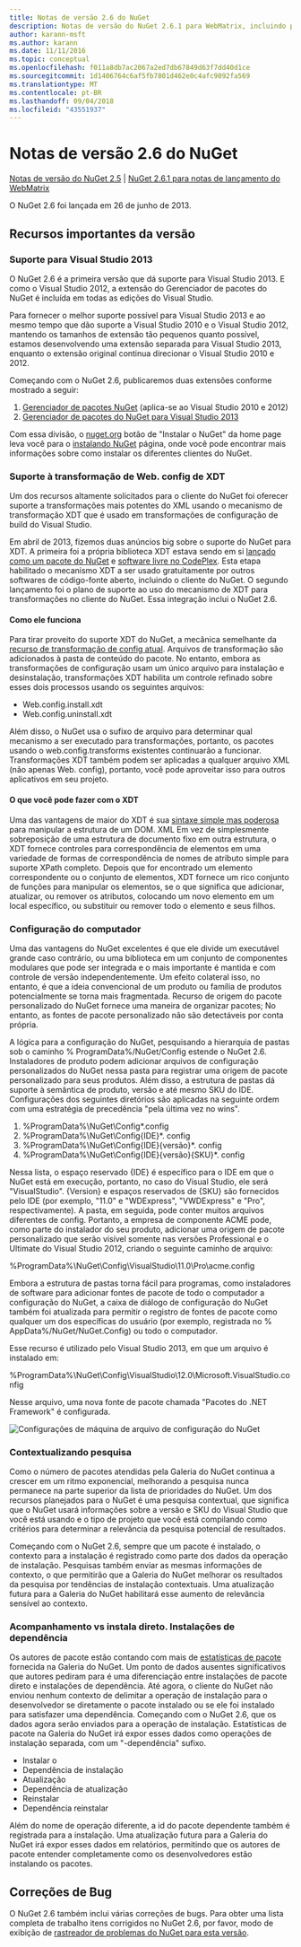 ```yaml
---
title: Notas de versão 2.6 do NuGet
description: Notas de versão do NuGet 2.6.1 para WebMatrix, incluindo problemas conhecidos, correções de bugs, recursos adicionados e DCRs.
author: karann-msft
ms.author: karann
ms.date: 11/11/2016
ms.topic: conceptual
ms.openlocfilehash: f011a8db7ac2067a2ed7db67849d63f7dd40d1ce
ms.sourcegitcommit: 1d1406764c6af5fb7801d462e0c4afc9092fa569
ms.translationtype: MT
ms.contentlocale: pt-BR
ms.lasthandoff: 09/04/2018
ms.locfileid: "43551937"
---
```

# <a name="nuget-26-release-notes"></a>Notas de versão 2.6 do NuGet

[Notas de versão do NuGet 2.5](../release-notes/nuget-2.5.md) | [NuGet 2.6.1 para notas de lançamento do WebMatrix](../release-notes/nuget-2.6.1-for-webmatrix.md)

O NuGet 2.6 foi lançada em 26 de junho de 2013.

## <a name="notable-features-in-the-release"></a>Recursos importantes da versão

### <a name="support-for-visual-studio-2013"></a>Suporte para Visual Studio 2013

O NuGet 2.6 é a primeira versão que dá suporte para Visual Studio 2013. E como o Visual Studio 2012, a extensão do Gerenciador de pacotes do NuGet é incluída em todas as edições do Visual Studio.

Para fornecer o melhor suporte possível para Visual Studio 2013 e ao mesmo tempo que dão suporte a Visual Studio 2010 e o Visual Studio 2012, mantendo os tamanhos de extensão tão pequenos quanto possível, estamos desenvolvendo uma extensão separada para Visual Studio 2013, enquanto o extensão original continua direcionar o Visual Studio 2010 e 2012.

Começando com o NuGet 2.6, publicaremos duas extensões conforme mostrado a seguir:

1. [Gerenciador de pacotes NuGet](https://marketplace.visualstudio.com/items?itemName=NuGetTeam.NuGetPackageManager) (aplica-se ao Visual Studio 2010 e 2012)
1. [Gerenciador de pacotes do NuGet para Visual Studio 2013](https://marketplace.visualstudio.com/items?itemName=NuGetTeam.NuGetPackageManagerforVisualStudio2013)

Com essa divisão, o [nuget.org](https://nuget.org) botão de "Instalar o NuGet" da home page leva você para o [instalando NuGet](../install-nuget-client-tools.md) página, onde você pode encontrar mais informações sobre como instalar os diferentes clientes do NuGet.

<a name="xdt"></a>

### <a name="xdt-webconfig-transformation-support"></a>Suporte à transformação de Web. config de XDT

Um dos recursos altamente solicitados para o cliente do NuGet foi oferecer suporte a transformações mais potentes do XML usando o mecanismo de transformação XDT que é usado em transformações de configuração de build do Visual Studio.

Em abril de 2013, fizemos duas anúncios big sobre o suporte do NuGet para XDT. A primeira foi a própria biblioteca XDT estava sendo em si [lançado como um pacote do NuGet](https://nuget.org/packages/Microsoft.Web.Xdt) e [software livre no CodePlex](http://xdt.codeplex.com/). Esta etapa habilitado o mecanismo XDT a ser usado gratuitamente por outros softwares de código-fonte aberto, incluindo o cliente do NuGet. O segundo lançamento foi o plano de suporte ao uso do mecanismo de XDT para transformações no cliente do NuGet. Essa integração inclui o NuGet 2.6.

#### <a name="how-it-works"></a>Como ele funciona

Para tirar proveito do suporte XDT do NuGet, a mecânica semelhante da [recurso de transformação de config atual](../create-packages/source-and-config-file-transformations.md).
Arquivos de transformação são adicionados à pasta de conteúdo do pacote. No entanto, embora as transformações de configuração usam um único arquivo para instalação e desinstalação, transformações XDT habilita um controle refinado sobre esses dois processos usando os seguintes arquivos:

- Web.config.install.xdt
- Web.config.uninstall.xdt

Além disso, o NuGet usa o sufixo de arquivo para determinar qual mecanismo a ser executado para transformações, portanto, os pacotes usando o web.config.transforms existentes continuarão a funcionar. Transformações XDT também podem ser aplicadas a qualquer arquivo XML (não apenas Web. config), portanto, você pode aproveitar isso para outros aplicativos em seu projeto.

#### <a name="what-you-can-do-with-xdt"></a>O que você pode fazer com o XDT

Uma das vantagens de maior do XDT é sua [sintaxe simple mas poderosa](http://msdn.microsoft.com/library/dd465326.aspx) para manipular a estrutura de um DOM. XML Em vez de simplesmente sobreposição de uma estrutura de documento fixo em outra estrutura, o XDT fornece controles para correspondência de elementos em uma variedade de formas de correspondência de nomes de atributo simple para suporte XPath completo. Depois que for encontrado um elemento correspondente ou o conjunto de elementos, XDT fornece um rico conjunto de funções para manipular os elementos, se o que significa que adicionar, atualizar, ou remover os atributos, colocando um novo elemento em um local específico, ou substituir ou remover todo o elemento e seus filhos.

### <a name="machine-wide-configuration"></a>Configuração do computador

Uma das vantagens do NuGet excelentes é que ele divide um executável grande caso contrário, ou uma biblioteca em um conjunto de componentes modulares que pode ser integrada e o mais importante é mantida e com controle de versão independentemente. Um efeito colateral isso, no entanto, é que a ideia convencional de um produto ou família de produtos potencialmente se torna mais fragmentada.
Recurso de origem do pacote personalizado do NuGet fornece uma maneira de organizar pacotes; No entanto, as fontes de pacote personalizado não são detectáveis por conta própria.

A lógica para a configuração do NuGet, pesquisando a hierarquia de pastas sob o caminho % ProgramData%/NuGet/Config estende o NuGet 2.6. Instaladores de produto podem adicionar arquivos de configuração personalizados do NuGet nessa pasta para registrar uma origem de pacote personalizado para seus produtos. Além disso, a estrutura de pastas dá suporte à semântica de produto, versão e até mesmo SKU do IDE. Configurações dos seguintes diretórios são aplicadas na seguinte ordem com uma estratégia de precedência "pela última vez no wins".

1. %ProgramData%\NuGet\Config\*.config
2. %ProgramData%\NuGet\Config\{IDE}\*. config
3. %ProgramData%\NuGet\Config\{IDE}\{versão}\*. config
4. %ProgramData%\NuGet\Config\{IDE}\{versão}\{SKU}\*. config

Nessa lista, o espaço reservado {IDE} é específico para o IDE em que o NuGet está em execução, portanto, no caso do Visual Studio, ele será "VisualStudio". {Version} e espaços reservados de {SKU} são fornecidos pelo IDE (por exemplo, "11.0" e "WDExpress", "VWDExpress" e "Pro", respectivamente). A pasta, em seguida, pode conter muitos arquivos diferentes de config.
Portanto, a empresa de componente ACME pode, como parte do instalador do seu produto, adicionar uma origem de pacote personalizado que serão visível somente nas versões Professional e o Ultimate do Visual Studio 2012, criando o seguinte caminho de arquivo:

%ProgramData%\NuGet\Config\VisualStudio\11.0\Pro\acme.config

Embora a estrutura de pastas torna fácil para programas, como instaladores de software para adicionar fontes de pacote de todo o computador a configuração do NuGet, a caixa de diálogo de configuração do NuGet também foi atualizada para permitir o registro de fontes de pacote como qualquer um dos específicas do usuário (por exemplo, registrada no % AppData%/NuGet/NuGet.Config) ou todo o computador.

Esse recurso é utilizado pelo Visual Studio 2013, em que um arquivo é instalado em:

%ProgramData%\NuGet\Config\VisualStudio\12.0\Microsoft.VisualStudio.config

Nesse arquivo, uma nova fonte de pacote chamada "Pacotes do .NET Framework" é configurada.

![Configurações de máquina de arquivo de configuração do NuGet](./media/NuGet-Config-File-Machine-Wide.png)

### <a name="contextualizing-search"></a>Contextualizando pesquisa

Como o número de pacotes atendidas pela Galeria do NuGet continua a crescer em um ritmo exponencial, melhorando a pesquisa nunca permanece na parte superior da lista de prioridades do NuGet. Um dos recursos planejados para o NuGet é uma pesquisa contextual, que significa que o NuGet usará informações sobre a versão e SKU do Visual Studio que você está usando e o tipo de projeto que você está compilando como critérios para determinar a relevância da pesquisa potencial de resultados.

Começando com o NuGet 2.6, sempre que um pacote é instalado, o contexto para a instalação é registrado como parte dos dados da operação de instalação.  Pesquisas também enviar as mesmas informações de contexto, o que permitirão que a Galeria do NuGet melhorar os resultados da pesquisa por tendências de instalação contextuais.  Uma atualização futura para a Galeria do NuGet habilitará esse aumento de relevância sensível ao contexto.

### <a name="tracking-direct-installs-vs-dependency-installs"></a>Acompanhamento vs instala direto. Instalações de dependência

Os autores de pacote estão contando com mais de [estatísticas de pacote](http://blog.nuget.org/20130226/Introducing-Package-Statistics.html) fornecida na Galeria do NuGet.  Um ponto de dados ausentes significativos que autores pediram para é uma diferenciação entre instalações de pacote direto e instalações de dependência.  Até agora, o cliente do NuGet não enviou nenhum contexto de delimitar a operação de instalação para o desenvolvedor se diretamente o pacote instalado ou se ele foi instalado para satisfazer uma dependência.
Começando com o NuGet 2.6, que os dados agora serão enviados para a operação de instalação.  Estatísticas de pacote na Galeria do NuGet irá expor esses dados como operações de instalação separada, com um "-dependência" sufixo.

* Instalar o
* Dependência de instalação
* Atualização
* Dependência de atualização
* Reinstalar
* Dependência reinstalar

Além do nome de operação diferente, a id do pacote dependente também é registrada para a instalação.  Uma atualização futura para a Galeria do NuGet irá expor esses dados em relatórios, permitindo que os autores de pacote entender completamente como os desenvolvedores estão instalando os pacotes.

## <a name="bug-fixes"></a>Correções de Bug

O NuGet 2.6 também inclui várias correções de bugs. Para obter uma lista completa de trabalho itens corrigidos no NuGet 2.6, por favor, modo de exibição de [rastreador de problemas do NuGet para esta versão](https://nuget.codeplex.com/workitem/list/advanced?keyword=&status=Closed&type=All&priority=All&release=NuGet%202.6&assignedTo=All&component=All&sortField=LastUpdatedDate&sortDirection=Descending&page=0&reasonClosed=All).